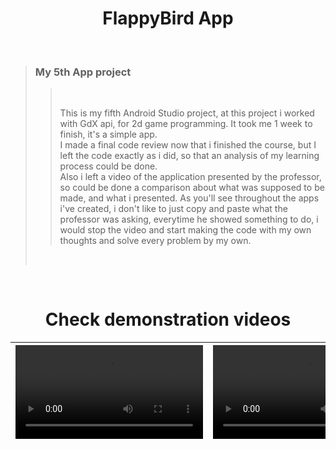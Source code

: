 # <div align="center"> FlappyBird App </div>
<br />
  
> ### My 5th App project
> 
>> <br />
>> 
>> This is my fifth Android Studio project, at this project i worked with GdX api, for 2d game programming. It took me 1 week to finish, it's a simple app. <br> I made a final code review now that i finished the course, but I left the code exactly as i did, so that an analysis of my learning process could be done. <br> Also i left a video of the application presented by the professor, so could be done a comparison about what was supposed to be made, and what i presented. As you'll see throughout the apps i've created, i don't like to just copy and paste what the professor was asking, everytime he showed something to do, i would stop the video and start making the code with my own thoughts and solve every problem by my own. 
>> 
>>
> <br />

<br />

<div  align="center">
  
# Check demonstration videos

<video src="https://user-images.githubusercontent.com/63316622/134244855-442b3373-d039-4e7d-8d99-cedc8243e65e.mp4" head="My Flappybird"> </p> | <video src="">
:------: | :------:

</div>